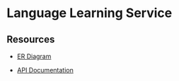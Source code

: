 # Language Learning Service

## Resources

- [ER Diagram](https://i.ibb.co/Ln2FttV/university-management-core-service-module-1.png)

- [API Documentation](https://www.postman.com/navigation-candidate-56495506/workspace/shared/collection/27391086-86886a51-5fd0-4d25-ba36-ee0ead332c90?action=share&creator=27391086)
